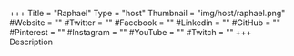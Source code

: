 +++
Title = "Raphael"
Type = "host"
Thumbnail = "img/host/raphael.png"
#Website = ""
#Twitter = ""
#Facebook = ""
#Linkedin = ""
#GitHub = ""
#Pinterest = ""
#Instagram = ""
#YouTube = ""
#Twitch = ""
+++
Description
